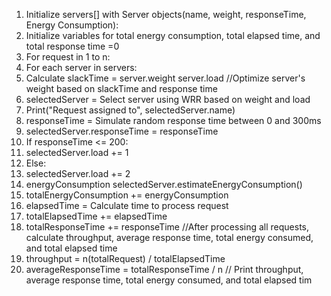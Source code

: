 1. Initialize servers[] with Server objects(name, weight,
responseTime, Energy Consumption):
2. Initialize variables for total energy consumption, total
elapsed time, and total response time =0
3. For request in 1 to n:
4. For each server in servers:
5. Calculate slackTime = server.weight server.load
//Optimize server's weight based on slackTime and response
time
6. selectedServer = Select server using WRR based on
weight and load
7. Print("Request assigned to", selectedServer.name)
8. responseTime = Simulate random response time
between 0 and 300ms
9. selectedServer.responseTime = responseTime
10. If responseTime <= 200:
11. selectedServer.load += 1
12. Else:
13. selectedServer.load += 2
14. energyConsumption
selectedServer.estimateEnergyConsumption()
15. totalEnergyConsumption += energyConsumption
16. elapsedTime = Calculate time to process request
17. totalElapsedTime += elapsedTime
18. totalResponseTime += responseTime
//After processing all requests, calculate throughput, average
response time, total energy consumed, and total elapsed time
19. throughput = n(totalRequest) / totalElapsedTime
20. averageResponseTime = totalResponseTime / n
// Print throughput, average response time, total energy
consumed, and total elapsed tim
